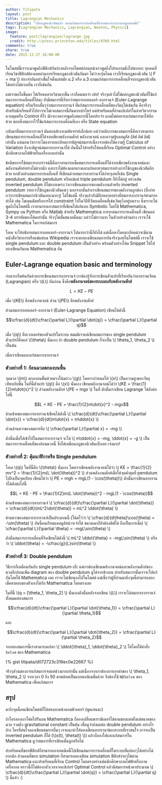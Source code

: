 ```yaml
---
author: Titipata
layout: post
title: Lagrangian Mechanics
description: "เบื่อกฎของนิวตันแล้ว ลองแก้สมการการเคลื่อนที่ด้วยสมการลากรานจ์ดูหน่อยมั้ย"
tags: [Lagrangian Mechanics, Lagrangian, Newton, Physics]
image:
  feature: post/lagrangian/lagrange.jpg
  credit: http://press.princeton.edu/titles/9760.html
comments: true
share: true
date: 2015-12-27 16:00:00
---
```



ในโพสต์นี้เราจะมาพูดถึงฟิสิกส์กันบ้างหลังจากโพสต์ก่อนหน้าเราพูดถึงโปรแกรมมิ่งไปซะเยอะ  ทุกคนที่เรียนวิชาฟิสิกส์ต้องเคยผ่านการเรียนกฎของนิวตันกันมา ไม่ว่าจะรุ่นไหน เราก็เรียนกฎของนิวตัน \\( F = ma \\) ท่องจำกันอย่างขึ้นใจตั้งแต่สมัย ม.2 หรือ ม.3 แถมแก้สมการการเคลื่อนที่จากกฎของนิวตันได้อย่างไม่ยากเย็น เราก็เช่นกัน

แต่เราพอโตขึ้นมา ได้เรียนหลายวิชามากขึ้น เราก็คนพบว่า เห้ย! จริงๆแล้วไม่ใช่แค่กฎของนิวตันที่ใช้แก้สมการการเคลื่อนที่ได้นะ ยังมีสมการที่เรียกว่าสมการออยเลอร์-ลากรานจ์ (Euler-Lagrange equation) หรือเรียกสั้นๆว่าสมการลากรานจ์  ที่แก้สมการการเคลื่อนที่ของวัตถุได้เช่นกัน คือจริงๆสำหรับนักเรียนทั่วไปอาจจะไม่เจอสมการนี้กันมากเท่าไหร่ แต่สำหรับคนที่อ่านเปเปอร์ในสายวิศวกรรมควบคุมหรือ Control ทีไร มักจะเจอการพูดถึงสมการนี้โดยประจำ แถมไม่ค่อยจะแก้สมการมาให้อีกด้วย ชอบทิ้งสมการไว้ใช้แก้สมการการเคลื่อนที่เอง หรือ State equation

กลับมาที่สมการลากรานจ์ มันค่อนข้างจะมหัศจรรย์เล็กน้อย แต่ว่าหลักการของสมการนี้คือเราสามารถเขียนสมการการเคลื่อนที่ได้จากเพียงพลังงานศักย์ พลังงานจลน์ และความรู้แคลคูลัส (ดิฟ ดิฟ ดิฟ) เท่านั้น แน่นอนว่าเราจะไม่ลงรายละเอียดการพิสูจน์สมการเนื่องจากต้องใช้ความรู้ Calculus of Variation ถึงจะพิสูจน์สมการลากรานจ์ได้  อันนั้นไว้สำหรับให้คนที่เรียน Optimal Control อย่างนักศึกษาภาคไฟฟ้าหรือเครื่องกลเท่านั้น

ข้อดีขอการใช้สมการลากราจน์นี้คือเราสามารถเช็คสมการการเคลื่อนที่ได้จากเพียงพลังงานจลน์และพลังงานศักย์อย่างไม่ยากนัก  และเราไม่ต้องแตกแรงและแก้หลายๆสมการอย่างการใช้กฎของนิวตันอีกด้วย ยกตัวอย่างสมการการเคลื่อนที่ ที่เขียนด้วยสมการลากรานจ์ได้ง่ายๆเลยก็เช่น Single pendulum, double pendulum หรือแม้แต่ triple pendulum ก็ยังได้อยู่ อย่างเช่น inverted pendulum ก็ไม่ยากเพราะว่าเราเขียนสมการของพลังงานสำหรับ inverted pendulum ง่ายกว่าใช้กฎของนิวตันแน่ๆ นอกจากนั้นถ้าเราเขียนสมการของพลังงานถูกต้อง (ซึ่งง่ายกว่าการเขียนสมการนิวตันเยอะมากๆ) ไม่ใช่แค่นี้ จริงๆแล้วยังมีอีกหลายอย่างที่สมการลากรานจ์สามารถทำได้ เช่น โมเมนตัมหรือการใส่ constraint ไปในวิถีที่วัตถเคลื่อนที่เช่นวัตถุวิ่งอยู่บนราง ซึ่งเราจะไม่พูดถึงในโพสต์นี้ เราสามารถเอาสมการที่เขียนไปแก้แบบ Symbolic โดยใช้ Mathematica, Sympy บน Python หรือ Matlab สำหรับ Mathematica การหาสมการการเคลื่อนที่ เขียนแค่ 3-4 บรรทัดของโค้ดเท่านั้น จริงๆไม่สั้นขนาดนั้นนะ แต่ว่าไม่ยาวมาก ในตัวอย่างด้านล่าง เราจะใช้ Mathematica ในการแก้สมการ

โอเค จะให้อธิบายสมการออยเลอร์-ลากรานจ์ ไปมากกว่านี้ก็ยังได้ แต่เนื้อหาโดยละเอียดน่าจะมีตามหนังสือวิชาการหรือแม้แต่บน Wikipedia เราจะมาลองเขียนสมการกันจริงๆเลยในโพสต์นี้ เราจะใช้ single pendulum และ double pendulum เป็นตัวอย่าง พร้อมตัวอย่างโค้ด Snippet ให้ไปลองเขียนกันบน Mathematica กัน


## Euler-Lagrange equation basic and terminology

ก่อนจะเริ่มต้นกันด้วยการเขียนสมการลากรานจ์ เราต้องรู้จักการเขียนตัวแปรที่เรียกกันว่าลากรานเจียน (Lagrangian) หรือ \\(L\\) กันก่อน ซึ่งคือ**พลังงานจลน์ของระบบลบกับพลังงานศักย์**

$$L = KE - PE$$

เมื่อ \\(KE\\) คือพลังงานจลน์ ส่วน \\(PE\\) คือพลังงานศักย์

ส่วนสมการออยเลอร์-ลากรานจ์ (Euler-Lagrange Equation) เขียนได้ดังนี้

$$\cfrac{d}{dt}\cfrac{\partial L}{\partial \dot{q}} = \cfrac{\partial L}{\partial q}$$

เมื่อ \\(q\\) คือเวกเตอร์ของตัวแปรในระบบ สมมติเราแค่เขียนสมการของ single pendulum ตัวแปรก็คือแค่ \\(\theta\\) นั่นเอง ถ้า double pendulum ก็จะเป็น \\( \theta_1, \theta_2 \\) เป็นต้น

เมื่อเราเขียนและแก้สมการลากรานจ์


### ตัวอย่างที่ 1: ก้อนมวลตกลงบนพื้น

จุดมวล \\(m\\) ตกลงบนพื้นด้วยแรงโน้มถ่วง \\(g\\) โดยเรากำหนดให้ \\(x\\) เป็นความสูงของวัตถุเทียบกับพื้น ในที่นี้ตัวแปร \\(q\\) คือ \\(x\\) นั่นเอง เขียนพลังงานจลน์ได้ว่า \\(KE = \frac{1}{2}m\dot{x}^2 \\) ส่วนพลังงานศักย์ \\(PE = mgx \\) ในที่ ดังนั้นเราเขียน Lagrange ได้ดังต่อไปนี้

$$L = KE - PE = \frac{1}{2}m\dot{x}^2 - mgx$$

ด้านซ้ายของสมการลากรานจ์เขียนได้ดังนี้ \\( \cfrac{d}{dt}\cfrac{\partial L}{\partial \dot{x}}  = \cfrac{d}{dt}m\dot{x} = m\ddot{x} \\)

ส่วนด้านขวาของสมการคือ \\( \cfrac{\partial L}{\partial x} = -mg \\)

ดังนั้นเมื่อใส่เข้าไปในสมการลากรานจ์ จะได้ \\( m\ddot{x} = -mg, \ddot{x} = -g \\) เป็นสมการการเคลื่อนที่ของก้อนมวลนี้ ซึ่งได้เหมือนกฎของนิวตันเป๊ะเลย เจ๋งมาก!


### ตัวอย่างที่ 2: ตุ้มนาฬิกาหรือ Single pendulum


โอเค \\(q\\) ในที่นี้คือ \\(\theta\\) นั่นเอง โดยเราเขียนพลังงานจลน์ได้ว่า \\( KE = \frac{1}{2} mv^2 = \frac{1}{2}m(L \dot{\theta})^2 \\) ส่วนพลังงานศักย์เมื่อให้จุดต่ำสุดที่ pendulum ไปถึงเป็นจุดเทียบ เขียนได้ว่า \\( PE = mgh = mgL(1 - \cos(\theta))\\) ดังนั้นเราเขียนลากรานจ์ได้ดังต่อไปนี้

$$L = KE - PE = \frac{1}{2}m(L \dot{\theta})^2 - mgL(1 - \cos(\theta))$$

ด้านซ้ายของสมการลากรานจ์ \\( \cfrac{d}{dt}\cfrac{\partial L}{\partial \dot{\theta}} = \cfrac{d}{dt}(mL^2\dot{\theta}) = mL^2 \ddot{\theta} \\)

ด้านขวาของสมการลากรานจ์เป็นประมาณนี้ (โน้ตไว้ว่า \\( \cfrac{d}{d\theta}\cos(\theta) = -\sin(\theta) \\) อันนี้คนเรียนแคลคูลัสน่าจะจำได้ ขนาดเมาก็ยังต้องดิฟได้ ถือเป็นการเช็ค) \\(  \cfrac{\partial L}{\partial \theta} = -mgL\sin(\theta) \\)

ดังนั้นสมการการเคลื่อนที่จึงเขียนได้ดังนี้ \\( mL^2 \ddot{\theta} = -mgL\sin(\theta) \\) หรือว่า \\( \ddot{\theta} = -\cfrac{g}{L}sin(\theta) \\)


### ตัวอย่างที่ 3: Double pendulum

วิธีการก็เหมือนกันกับ single pendulum เป๊ะ แค่เราต้องเขียนพลังงานจลน์และพลังงานศักย์ของมวลอีกก้อนเพิ่ม diagram ของ double pendulum ดูได้จากข้างบน สำหรับสมการนั้นเราจะไปแก้กันโดยใช้ Mathematica เลย เราจะไม่เขียนลงไปในโพสต์ แต่เชื่อว่าผู้ที่อ่านมาถึงจุดนี้สามารถลองเช็คคำตอบของตัวเองได้กับ Mathematica โดยตรงเลย

ในที่นี้ \\(q = [\theta_1, \theta_2] \\) นั่นเองดังนั้นหลังจากเขียน \\(L\\) เราจะได้สมการลากรานจ์ทั้งหมดสองสมการ

$$\cfrac{d}{dt}\cfrac{\partial L}{\partial \dot{\theta_1}} = \cfrac{\partial L}{\partial \theta_1}$$

และ

$$\cfrac{d}{dt}\cfrac{\partial L}{\partial \dot{\theta_2}} = \cfrac{\partial L}{\partial \theta_2}$$

จากสองสมการนี้เราสามารถแก้หา \\( \ddot{\theta}_1, \ddot{\theta}_2 \\) ได้โดยใช้คำสั่ง `Solve` ของ Mathematica


{% gist titipata/d072723c316ec0e22667 %}


จริงๆส่วนของการแก้สมการจบแค่ช่วงแรกเท่านั้น แต่เนื่องจากเราต้องการเอาค่าของ \\( \theta_1, \theta_2 \\) จากเวลา 0 ถึง 50 มาพล้อตเป็นแบบแอนิเมชั่นด้วย จึงต้องใช้ `NDSolve` ของ Mathematica เพื่อแก้สมการ

## สรุป

มาถึงจุดนี้คนเขียนโพสต์ก็ได้สลบลงหน้าคอมพิวเตอร์ (พูดเล่นนะ)

ถ้าใครลองเอาโค้ดไปรันบน Mathematica  ก็ลองเปลี่ยนพารามิเตอร์ได้ตามชอบเลยตั้งแต่ขนาดของมวล รวมถึง gravitational constant เป็นต้น เพื่อดูว่าส่งผลต่อ double pendulum อย่างไรบ้าง ใครที่สนใจลองเขียนสมการอื่นๆ เราแนะนำให้ลองเขียนลากรานจ์ของระบบที่เราสนใจ อาจจะเป็น inverted pendulum ก็ได้ (\\(x(t), \theta(t) \\)) แล้วก็ลองใส่และแก้สมการใน Mathematica ดูว่าสมการที่เราเขียนนั้นถูกหรือไม่

สำหรับคนที่ชอบฟิสิกส์ก็สามารถเอาเทคนิคนี้ไปเขียนสมการการเคลื่อนที่ในระบบที่แปลกๆได้อย่างไม่ยากนัก ส่วนคนที่ชอบ simulation ก็สามารถลองเขียน simulation ฟิสิกส์ง่ายๆได้ผ่าน Mathematica และสำหรับคนที่เรียน Control โดยตรงอย่างเช่นนักศึกษาภาคไฟฟ้าหรือภาคเครื่องกล คราวนี้ก็ไม่ต้องกลัวเวลาเจอเปเปอร์ Optimal Control แล้วมีสมการหน้าตาประมาณ​ \\( \cfrac{d}{dt}\cfrac{\partial L}{\partial \dot{q}} = \cfrac{\partial L}{\partial q} \\) นี้แล้ว :)
